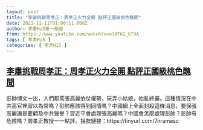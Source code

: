 ```yaml
---
layout: post
title: "李肅挑戰周孝正：周孝正火力全開 點評正國級桃色醜聞"
date: 2021-11-11T01:00:11.000Z
author: 李肅Hi5第一頻道
from: https://www.youtube.com/watch?v=n1dTKG_bT9A
tags: [ 李肃Hi5 ]
categories: [ 李肃Hi5 ]
---
```

<!--1636592411000-->
[李肅挑戰周孝正：周孝正火力全開 點評正國級桃色醜聞](https://www.youtube.com/watch?v=n1dTKG_bT9A)
------

<div>
彭帥博文一出，人們都罵張高麗依仗權勢，玩弄小姑娘，始亂終棄。這種情況在中共高官裡習以為常嗎？彭帥應該得到同情嗎？中國網上全面封殺這條消息，要保張高麗還是要顧及中共聲譽？習近平會處理張高麗嗎？中國會怎麼處理彭帥？彭帥有危險嗎？周孝正教授一一點評。捐款鏈接：https://tinyurl.com/7nramesc
</div>

